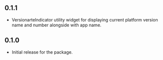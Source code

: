 ## 0.1.1

- VersionarteIndicator utility widget for displaying current platform version name and number alongside with app name.

## 0.1.0

- Initial release for the package.
